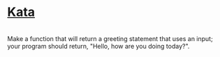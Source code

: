 # <a href=https://www.codewars.com/kata/55a70521798b14d4750000a4>Kata</a>
<br>
Make a function that will return a greeting statement that uses an input; your program should return, "Hello, <name> how are you doing today?".
<br>
